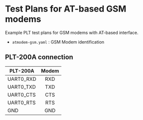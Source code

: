 # Test Plans for AT-based GSM modems

Example PLT test plans for GSM modems with AT-based interface.

- `atmodem-gsm.yaml` : GSM Modem identification

## PLT-200A connection

| PLT-200A      | Modem       |
|---------------|:-----------:|
| UART0\_RXD    | RXD         |
| UART0\_TXD    | TXD         |
| UART0\_CTS    | CTS         |
| UART0\_RTS    | RTS         |
| GND           | GND         |
